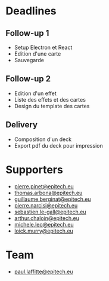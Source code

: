 # Deadlines

## Follow-up 1
- Setup Electron et React
- Edition d'une carte
- Sauvegarde

## Follow-up 2
- Edition d'un effet
- Liste des effets et des cartes
- Design du template des cartes

## Delivery
- Composition d'un deck
- Export pdf du deck pour impression

# Supporters

- pierre.pinet@epitech.eu
- thomas.arbona@epitech.eu
- guillaume.berginat@epitech.eu
- pierre.narcisi@epitech.eu
- sebastien.le-gall@epitech.eu
- arthur.chaloin@epitech.eu
- michele.leo@epitech.eu
- loick.murry@epitech.eu

# Team
- paul.laffitte@epitech.eu
